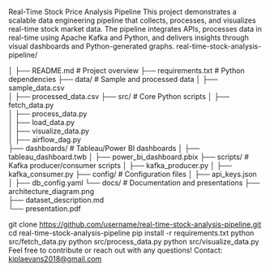 Real-Time Stock Price Analysis Pipeline
This project demonstrates a scalable data engineering pipeline that collects, processes, and visualizes real-time stock market data. The pipeline integrates APIs, processes data in real-time using Apache Kafka and Python, and delivers insights through visual dashboards and Python-generated graphs.
real-time-stock-analysis-pipeline/

│
├── README.md                # Project overview
├── requirements.txt         # Python dependencies
├── data/                    # Sample and processed data
│   ├── sample_data.csv  
│   ├── processed_data.csv
├── src/                     # Core Python scripts
│   ├── fetch_data.py  
│   ├── process_data.py  
│   ├── load_data.py  
│   ├── visualize_data.py  
│   ├── airflow_dag.py  
├── dashboards/              # Tableau/Power BI dashboards
│   ├── tableau_dashboard.twb
│   ├── power_bi_dashboard.pbix
├── scripts/                 # Kafka producer/consumer scripts
│   ├── kafka_producer.py
│   ├── kafka_consumer.py
├── config/                  # Configuration files
│   ├── api_keys.json  
│   ├── db_config.yaml
└── docs/                    # Documentation and presentations
    ├── architecture_diagram.png  
    ├── dataset_description.md  
    └── presentation.pdf  
    
git clone https://github.com/username/real-time-stock-analysis-pipeline.git
cd real-time-stock-analysis-pipeline
pip install -r requirements.txt
python src/fetch_data.py
python src/process_data.py
python src/visualize_data.py
Feel free to contribute or reach out with any questions!
Contact: kiplaevans2018@gmail.com

